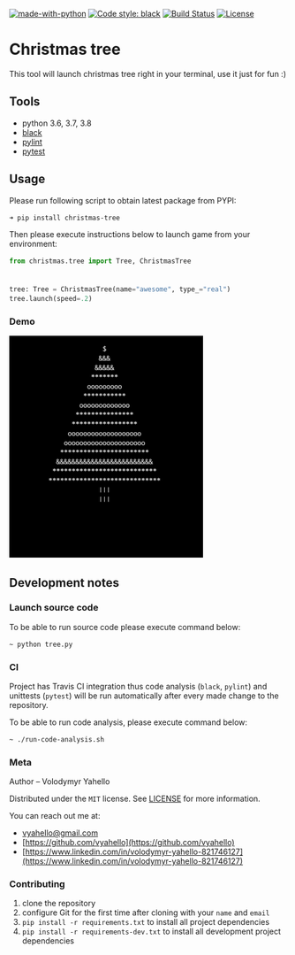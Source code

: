 [![made-with-python](https://img.shields.io/badge/Made%20with-Python-1f425f.svg)](https://www.python.org/)
[![Code style: black](https://img.shields.io/badge/code%20style-black-000000.svg)](https://github.com/psf/black)
[![Build Status](https://travis-ci.org/vyahello/christmas-tree.svg?branch=master)](https://travis-ci.org/vyahello/christmas-tree)
[![License](https://img.shields.io/badge/license-MIT-green.svg)](LICENSE.md)

# Christmas tree
This tool will launch christmas tree right in your terminal, use it just for fun :)

## Tools
- python 3.6, 3.7, 3.8
- [black](https://black.readthedocs.io/en/stable/)
- [pylint](https://www.pylint.org/)
- [pytest](https://pypi.org/project/pytest/)

## Usage

Please run following script to obtain latest package from PYPI:
```bash
➜ pip install christmas-tree
```
Then please execute instructions below to launch game from your environment:
```python
from christmas.tree import Tree, ChristmasTree


tree: Tree = ChristmasTree(name="awesome", type_="real")
tree.launch(speed=.2)
```

### Demo
![Screenshot](christmas/img/image.png)


## Development notes

### Launch source code
To be able to run source code please execute command below:
```bash
~ python tree.py
``` 

### CI 

Project has Travis CI integration thus code analysis (`black`, `pylint`) and unittests (`pytest`) will be run automatically
after every made change to the repository.

To be able to run code analysis, please execute command below:
```bash
~ ./run-code-analysis.sh
```

### Meta

Author – Volodymyr Yahello

Distributed under the `MIT` license. See [LICENSE](LICENSE.md) for more information.

You can reach out me at:
* [vyahello@gmail.com](vyahello@gmail.com)
* [https://github.com/vyahello](https://github.com/vyahello)
* [https://www.linkedin.com/in/volodymyr-yahello-821746127](https://www.linkedin.com/in/volodymyr-yahello-821746127)

### Contributing
1. clone the repository
2. configure Git for the first time after cloning with your `name` and `email`
3. `pip install -r requirements.txt` to install all project dependencies
3. `pip install -r requirements-dev.txt` to install all development project dependencies